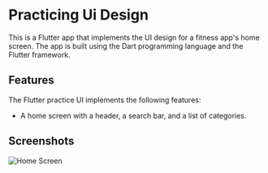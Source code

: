 # Practicing Ui Design
This is a Flutter app that implements the UI design for a fitness app's home screen. The app is built using the Dart programming language and the Flutter framework.


## Features

The Flutter practice UI implements the following features:

- A home screen with a header, a search bar, and a list of categories.

## Screenshots

![Home Screen](https://user-images.githubusercontent.com/53111065/234928478-8fc1faf7-511e-448e-a026-fdf56832e1d6.png)
